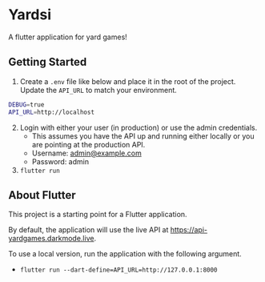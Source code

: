 # Yardsi

A flutter application for yard games!

## Getting Started


1. Create a `.env` file like below and place it in the root of the project. Update the `API_URL` to match your environment.

```sh
DEBUG=true
API_URL=http://localhost
```
2. Login with either your user (in production) or use the admin credentials.
    * This assumes you have the API up and running either locally or you are pointing at the production API.
    * Username: admin@example.com
    * Password: admin
3. `flutter run`


## About Flutter

This project is a starting point for a Flutter application.

By default, the application will use the live API at https://api-yardgames.darkmode.live.

To use a local version, run the application with the following argument.

- `flutter run --dart-define=API_URL=http://127.0.0.1:8000`
